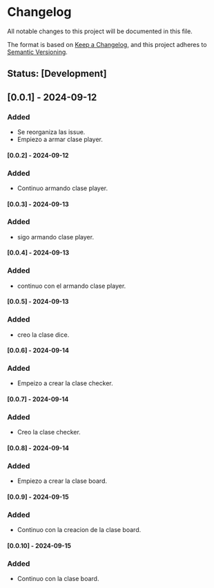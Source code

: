 # Changelog

All notable changes to this project will be documented in this file.

The format is based on [Keep a Changelog](https://keepachangelog.com/en/1.0.0/), and this project adheres to [Semantic Versioning](https://semver.org/spec/v2.0.0.html).

## Status: [Development]

## [0.0.1] - 2024-09-12

### Added
- Se  reorganiza las issue.
- Empiezo a armar clase player.

#### [0.0.2] - 2024-09-12

### Added
- Continuo  armando clase player.

#### [0.0.3] - 2024-09-13

### Added
- sigo armando clase player.

#### [0.0.4] - 2024-09-13

### Added
- continuo con el  armando clase player.

#### [0.0.5] - 2024-09-13

### Added
- creo la clase dice.

#### [0.0.6] - 2024-09-14

### Added
- Empeizo a crear la clase checker.

#### [0.0.7] - 2024-09-14

### Added
- Creo la clase checker.


#### [0.0.8] - 2024-09-14

### Added
- Empiezo a crear la clase board.

#### [0.0.9] - 2024-09-15

### Added
- Continuo con la creacion de la clase board.

#### [0.0.10] - 2024-09-15

### Added
- Continuo con la clase board.